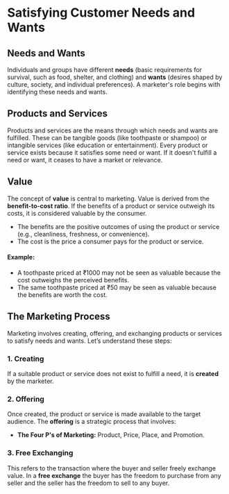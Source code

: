 # Satisfying Customer Needs and Wants

## **Needs and Wants**
Individuals and groups have different **needs** (basic requirements for survival, such as food, shelter, and clothing) and **wants** (desires shaped by culture, society, and individual preferences). A marketer's role begins with identifying these needs and wants.

## **Products and Services**
Products and services are the means through which needs and wants are fulfilled. These can be tangible goods (like toothpaste or shampoo) or intangible services (like education or entertainment). Every product or service exists because it satisfies some need or want. If it doesn't fulfill a need or want, it ceases to have a market or relevance.

## **Value**
The concept of **value** is central to marketing. Value is derived from the **benefit-to-cost ratio**. If the benefits of a product or service outweigh its costs, it is considered valuable by the consumer.
- The benefits are the positive outcomes of using the product or service (e.g., cleanliness, freshness, or convenience).
- The cost is the price a consumer pays for the product or service.

#### **Example:**
- A toothpaste priced at ₹1000 may not be seen as valuable because the cost outweighs the perceived benefits.
- The same toothpaste priced at ₹50 may be seen as valuable because the benefits are worth the cost.

## **The Marketing Process**
Marketing involves creating, offering, and exchanging products or services to satisfy needs and wants. Let’s understand these steps:

### **1. Creating**
If a suitable product or service does not exist to fulfill a need, it is **created** by the marketer.

### **2. Offering**
Once created, the product or service is made available to the target audience. The **offering** is a strategic process that involves:
- **The Four P's of Marketing:** Product, Price, Place, and Promotion.

### **3. Free Exchanging**
This refers to the transaction where the buyer and seller freely exchange value. In a **free exchange** the buyer has the freedom to purchase from any seller and the seller has the freedom to sell to any buyer.
